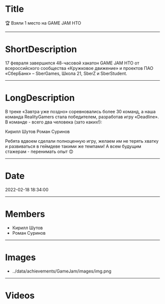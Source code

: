 # Title

🏆 Взяли 1 место на GAME JAM HTO

---

# ShortDescription

17 февраля завершился 48-часовой хакатон GAME JAM HTO от всероссийского сообщества «Кружковое движение» и проектов ПАО «СберБанк» – SberGames, Школа 21, SberZ и SberStudent.

---

# LongDescription

В треке «Завтра уже поздно» соревновались более 30 команд, а наша команда RealityGamers стала победителем, разработав игру «Deadline». В команде - всего два человека (зато каких!):

Кирилл Шутов
Роман Суринов

Ребята вдвоем сделали полноценную игру, желаем им не терять хватку и развиваться в геймдеве такими же темпами! А всем будущим стажерам - перенимать опыт 😊

---

# Date

2022-02-18 18:34:00

---

# Members

- Кирилл Шутов
- Роман Суринов

---

# Images

- ../data/achievements/GameJam/images/img.png

---

# Videos
